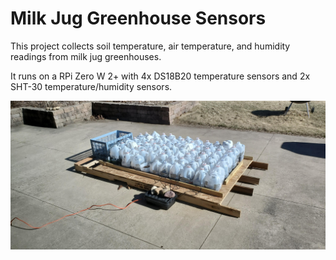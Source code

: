 # Milk Jug Greenhouse Sensors

This project collects soil temperature, air temperature, and humidity readings from milk jug greenhouses.

It runs on a RPi Zero W 2+ with 4x DS18B20 temperature sensors and 2x SHT-30 temperature/humidity sensors.

![picture](milk-jug-greenhouse.jpeg "Jugs")
